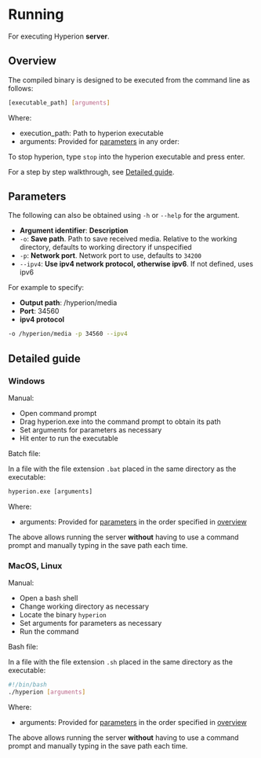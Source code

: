 # Running

For executing Hyperion **server**.

## Overview

The compiled binary is designed to be executed from the command line as follows:

```bash
[executable_path] [arguments]
```

Where:

- execution_path: Path to hyperion executable
- arguments: Provided for [parameters](#parameters) in any order:

To stop hyperion, type `stop` into the hyperion executable and press enter.

For a step by step walkthrough, see [Detailed guide](#detailed-guide).

## Parameters

The following can also be obtained using `-h` or `--help` for the argument.

- **Argument identifier**: **Description**
- `-o`: **Save path**. Path to save received media. Relative to the working directory, defaults to working directory if unspecified
- `-p`: **Network port**. Network port to use, defaults to `34200`
- `--ipv4`: **Use ipv4 network protocol, otherwise ipv6**. If not defined, uses ipv6

For example to specify:

- **Output path**: /hyperion/media
- **Port**: 34560
- **ipv4 protocol**

```bash
-o /hyperion/media -p 34560 --ipv4
```

## Detailed guide

### Windows

Manual:

- Open command prompt
- Drag hyperion.exe into the command prompt to obtain its path
- Set arguments for parameters as necessary
- Hit enter to run the executable

Batch file:

In a file with the file extension `.bat` placed in the same directory as the executable:

```bat
hyperion.exe [arguments]
```

Where:

- arguments: Provided for [parameters](#parameters) in the order specified in [overview](#overview)

The above allows running the server **without** having to use a command prompt and manually typing in the save path each time.

### MacOS, Linux

Manual:

- Open a bash shell
- Change working directory as necessary
- Locate the binary `hyperion`
- Set arguments for parameters as necessary
- Run the command

Bash file:

In a file with the file extension `.sh` placed in the same directory as the executable:

```bash
#!/bin/bash
./hyperion [arguments]
```

Where:

- arguments: Provided for [parameters](#parameters) in the order specified in [overview](#overview)

The above allows running the server **without** having to use a command prompt and manually typing in the save path each time.

